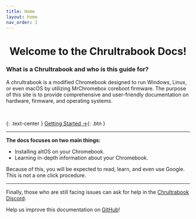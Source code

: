 ```yaml
---
title: Home
layout: home
nav_order: 1
---
```


<h1><div align="center">Welcome to the Chrultrabook Docs!</div></h1>

### What is a Chrultrabook and who is this guide for?

A chrultrabook is a modified Chromebook designed to run Windows, Linux, or even macOS by utilizing MrChromebox coreboot firmware. The purpose of this site is to provide comprehensive and user-friendly documentation on hardware, firmware, and operating systems.

<br>

{: .text-center }
<span class="fs-6">
[Getting Started →](docs/getting-started.html){: .btn }
</span>

--------------------------------------

**The docs focuses on two main things:**

*   Installing altOS on your Chromebook.
*   Learning in-depth information about your Chromebook.

Because of this, you will be expected to read, learn, and even use Google. This is not a one click procedure.

--------------------------------------

Finally, those who are still facing issues can ask for help in the [Chrultrabook Discord](https://discord.com/invite/tkPTk5w).

Help us improve this documentation on [GitHub](https://github.com/chrultrabook/docs/)!
